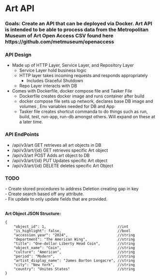<h1>Art API</h1>

<h3>Goals: Create an API that can be deployed via Docker. Art API is intended to be able to process data from the Metropolitan Museum of Art Open Access CSV found here https://github.com/metmuseum/openaccess</h3>

<h3>API Design</h3>

- Made up of HTTP Layer, Service Layer, and Repository Layer
    - Service Layer hold business logic
    - HTTP layer takes incoming requests and responds appropriately
        - Includes Graceful Shutdown 
    - Repo Layer interacts with DB
- Comes with Dockerfile, docker compose file and Tasker File
    - Dockerfile creates docker image and runs container after build
    - docker compose file sets up network, declares base DB image and volumes , Env variables needed for DB and App
    - Tasker file creates shortcut commanda to do things such as run, build, test, run-app, run-db amongst others. Will expand on these at a later time.  

<h3>API EndPoints</h3>

- /api/v3/art       GET retrieves all art objects in DB
- /api/v3/art/{id}  GET retrieves specific Art object
- /api/v3/art       POST Adds art object  to DB
- /api/v3/art/{id}  PUT Updates specific Art object
- /api/v3/art/{id}  DELETE deletes specific Art Object

<h3>TODO</h3 
    <text>           
- Create stored procedures to address Deletion creating gap in key<br>
- Create search based off any attribute.<br>
- Fix update to only update fields that are provided. <br>
    </text>
    <br>


**Art Object  JSON Structure:**
```
{
    "object_id": 1,                                 //int   
    "is_highlight": false,                          //bool
    "accession_year": "2024",                       //string
    "department": "The American Wing",              //string
    "title": "One-dollar Liberty Head Coin",        //string
    "object_name": "Coin",                          //string
    "culture": "American",                          //string
    "period": "Modern",                             //string
    "artist_display_name": "James Barton Longacre", //string
    "city": "New York",                             //string 
    "country": "Unites States"                      //string 
}
```



